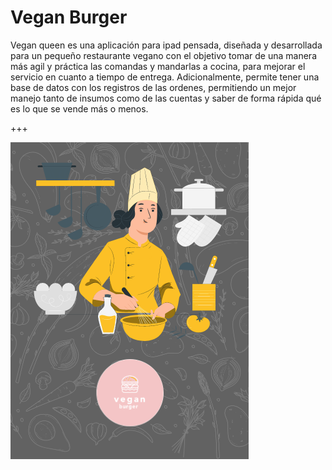 # Vegan Burger

Vegan queen es una aplicación para ipad pensada, diseñada y desarrollada para un pequeño restaurante vegano con el objetivo tomar de una manera más agil y práctica las comandas y mandarlas a cocina, para mejorar el servicio en cuanto a tiempo de entrega.
Adicionalmente, permite tener una base de datos con los registros de las ordenes, permitiendo un mejor manejo tanto de insumos como de las cuentas y saber de forma rápida qué es lo que se vende más o menos.


+++

![image.png](src/components/assets/img/principal.png)
